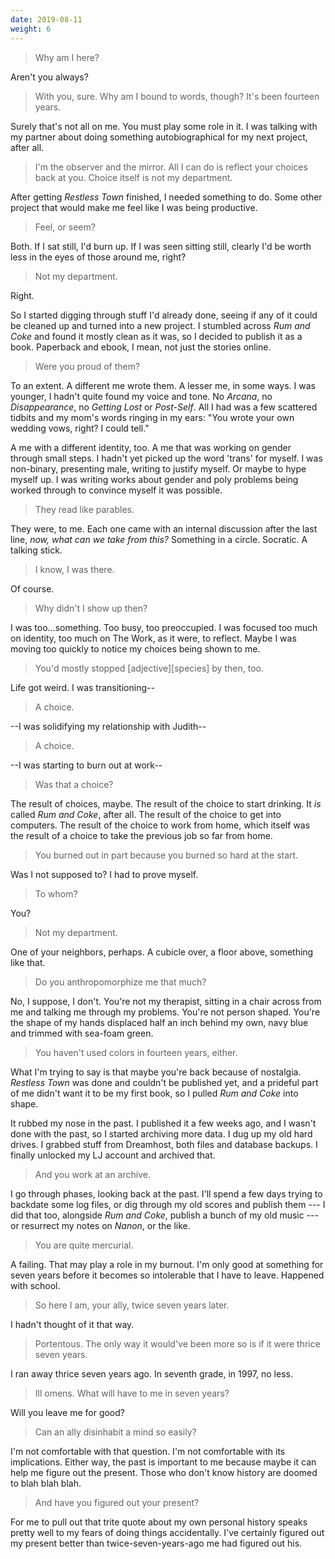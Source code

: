 ```yaml
---
date: 2019-08-11
weight: 6
---
```


> Why am I here?

Aren't you always?

> With you, sure. Why am I bound to words, though? It's been fourteen years.

Surely that's not all on me. You must play some role in it. I was talking with my partner about doing something autobiographical for my next project, after all.

> I'm the observer and the mirror. All I can do is reflect your choices back at you. Choice itself is not my department.

After getting *Restless Town* finished, I needed something to do. Some other project that would make me feel like I was being productive.

> Feel, or seem?

Both. If I sat still, I'd burn up. If I was seen sitting still, clearly I'd be worth less in the eyes of those around me, right?

> Not my department.

Right.

So I started digging through stuff I'd already done, seeing if any of it could be cleaned up and turned into a new project. I stumbled across *Rum and Coke* and found it mostly clean as it was, so I decided to publish it as a book. Paperback and ebook, I mean, not just the stories online.

> Were you proud of them?

To an extent. A different me wrote them. A lesser me, in some ways. I was younger, I hadn't quite found my voice and tone. No *Arcana*, no *Disappearance*, no *Getting Lost* or *Post-Self*. All I had was a few scattered tidbits and my mom's words ringing in my ears: "You wrote your own wedding vows, right? I could tell."

A me with a different identity, too. A me that was working on gender through small steps. I hadn't yet picked up the word 'trans' for myself. I was non-binary, presenting male, writing to justify myself. Or maybe to hype myself up. I was writing works about gender and poly problems being worked through to convince myself it was possible.

> They read like parables.

They were, to me. Each one came with an internal discussion after the last line, *now, what can we take from this?* Something in a circle. Socratic. A talking stick.

> I know, I was there.

Of course.

> Why didn't I show up then?

I was too...something. Too busy, too preoccupied. I was focused too much on identity, too much on The Work, as it were, to reflect. Maybe I was moving too quickly to notice my choices being shown to me.

> You'd mostly stopped [adjective][species] by then, too.

Life got weird. I was transitioning--

> A choice.

--I was solidifying my relationship with Judith--

> A choice.

--I was starting to burn out at work--

> Was that a choice?

The result of choices, maybe. The result of the choice to start drinking. It *is* called *Rum and Coke*, after all. The result of the choice to get into computers. The result of the choice to work from home, which itself was the result of a choice to take the previous job so far from home.

> You burned out in part because you burned so hard at the start.

Was I not supposed to? I had to prove myself.

> To whom?

You?

> Not my department.

One of your neighbors, perhaps. A cubicle over, a floor above, something like that.

> Do you anthropomorphize me that much?

No, I suppose, I don't. You're not my therapist, sitting in a chair across from me and talking me through my problems. You're not person shaped. You're the shape of my hands displaced half an inch behind my own, navy blue and trimmed with sea-foam green.

> You haven't used colors in fourteen years, either.

What I'm trying to say is that maybe you're back because of nostalgia. *Restless Town* was done and couldn't be published yet, and a prideful part of me didn't want it to be my first book, so I pulled *Rum and Coke* into shape.

It rubbed my nose in the past. I published it a few weeks ago, and I wasn't done with the past, so I started archiving more data. I dug up my old hard drives. I grabbed stuff from Dreamhost, both files and database backups. I finally unlocked my LJ account and archived that.

> And you work at an archive.

I go through phases, looking back at the past. I'll spend a few days trying to backdate some log files, or dig through my old scores and publish them --- I did that too, alongside *Rum and Coke*, publish a bunch of my old music --- or resurrect my notes on *Nanon*, or the like.

> You are quite mercurial.

A failing. That may play a role in my burnout. I'm only good at something for seven years before it becomes so intolerable that I have to leave. Happened with school.

> So here I am, your ally, twice seven years later.

I hadn't thought of it that way.

> Portentous. The only way it would've been more so is if it were thrice seven years.

I ran away thrice seven years ago. In seventh grade, in 1997, no less.

> Ill omens. What will have to me in seven years?

Will you leave me for good?

> Can an ally disinhabit a mind so easily?

I'm not comfortable with that question. I'm not comfortable with its implications. Either way, the past is important to me because maybe it can help me figure out the present. Those who don't know history are doomed to blah blah blah.

> And have you figured out your present?

For me to pull out that trite quote about my own personal history speaks pretty well to my fears of doing things accidentally. I've certainly figured out my present better than twice-seven-years-ago me had figured out his.
